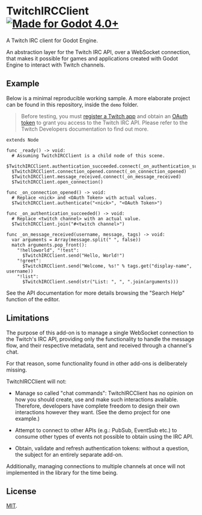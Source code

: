 # TwitchIRCClient [![Made for Godot 4.0+][badge]][godot]

A Twitch IRC client for Godot Engine.

An abstraction layer for the Twitch IRC API, over a WebSocket connection, that
makes it possible for games and applications created with Godot Engine to
interact with Twitch channels.


## Example

Below is a minimal reproducible working sample. A more elaborate project can be
found in this repository, inside the `demo` folder.

> Before testing, you must [register a Twitch app][1] and obtain an [OAuth
> token][2] to grant you access to the Twitch IRC API. Please refer to the
> Twitch Developers documentation to find out more.
>
> [1]: https://dev.twitch.tv/docs/authentication/register-app/
> [2]: https://dev.twitch.tv/docs/irc/authenticate-bot/

```gdscript
extends Node

func _ready() -> void:
  # Assuming TwitchIRCClient is a child node of this scene.
  $TwitchIRCClient.authentication_succeeded.connect(_on_authentication_succeeded)
  $TwitchIRCClient.connection_opened.connect(_on_connection_opened)
  $TwitchIRCClient.message_received.connect(_on_message_received)
  $TwitchIRCClient.open_connection()

func _on_connection_opened() -> void:
  # Replace <nick> and <OAuth Token> with actual values.
  $TwitchIRCClient.authenticate("<nick>", "<OAuth Token>")

func _on_authentication_succeeded() -> void:
  # Replace <twitch channel> with an actual value.
  $TwitchIRCClient.join("#<twitch channel>")

func _on_message_received(username, message, tags) -> void:
  var arguments = Array(message.split(" ", false))
  match arguments.pop_front():
    "!helloworld", "!test":
      $TwitchIRCClient.send("Hello, World!")
    "!greet":
      $TwitchIRCClient.send("Welcome, %s!" % tags.get("display-name", username))
    "!list":
      $TwitchIRCClient.send(str("List: ", ", ".join(arguments)))
```

See the API documentation for more details browsing the "Search Help" function
of the editor.


## Limitations

The purpose of this add-on is to manage a single WebSocket connection to the
Twitch's IRC API, providing only the functionality to handle the message flow,
and their respective metadata, sent and received through a channel's chat.

For that reason, some functionality found in other add-ons is deliberately
missing.

TwitchIRCClient will not:

- Manage so called "chat commands": TwitchIRCClient has no opinion on how you
  should create, use and make such interactions available. Therefore, developers
  have complete freedom to design their own interactions however they want. (See
  the demo project for one example.)

- Attempt to connect to other APIs (e.g.: PubSub, EventSub etc.) to consume
  other types of events not possible to obtain using the IRC API.

- Obtain, validate and refresh authentication tokens: without a question, the
  subject for an entirely separate add-on.

Additionally, managing connections to multiple channels at once will not
implemented in the library for the time being.


## License

[MIT](LICENSE.md).

[godot]: https://godotengine.org/
[badge]: https://flat.badgen.net/badge/made%20for/Godot%204.0%2b/478cbf
